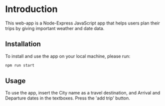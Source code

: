 # Introduction

This web-app is a Node-Express JavaScript app that helps users plan their trips by giving important weather and date data.
## Installation

To install and use the app on your local machine, please run:

```bash
npm run start
```

## Usage

To use the app, insert the City name as a travel destination, and Arrival and Departure dates in the textboxes. Press the 'add trip' button.


